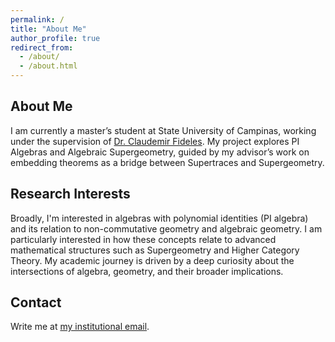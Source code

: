 ```yaml
---
permalink: /
title: "About Me"
author_profile: true
redirect_from: 
  - /about/
  - /about.html
---
```

About Me
------
I am currently a master’s student at State University of Campinas, working under the supervision of [Dr. Claudemir Fideles](https://sites.google.com/unicamp.br/fideles/). My project explores PI Algebras and Algebraic Supergeometry, guided by my advisor’s work on embedding theorems as a bridge between Supertraces and Supergeometry. 

Research Interests
------
Broadly, I'm interested in algebras with polynomial identities (PI algebra) and its relation to non-commutative geometry and algebraic geometry. I am particularly interested in how these concepts relate to advanced mathematical structures such as Supergeometry and Higher Category Theory. My academic journey is driven by a deep curiosity about the intersections of algebra, geometry, and their broader implications.

Contact
------
Write me at [my institutional email](j241343@dac.unicamp.br). 
